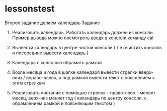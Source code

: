 # lessonstest
Второе  задание делаем календарь 
Задание
1) Реализовать календарь. Работать календарь должен из консоли. Пример вывода можно посмотреть введя в консоли команду cal

2) Выввести календарь в центре чистой консоли ( т.е очистить консоль и посередине вывести календарь )
 
3) Календарь с консолью обрамить рамкой 
 
4) Возле месяца и года в шапке календаря вывести стрелки вверх- вниз  / вправо-влево, а под рамкой вывести текст с пояснением к этим стрелкам
 
5) Реализовать листание с помощью стрелок - право-лево - меняет месяц, верх-низ меняет год ( календарь по центру консоли, с обрамлением рамкой и поясняющим текстом )
